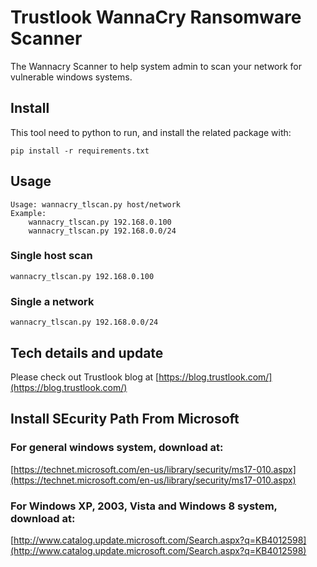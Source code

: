 # Trustlook WannaCry Ransomware Scanner

The Wannacry Scanner to help system admin to scan your network for vulnerable windows systems. 

## Install

This tool need to python to run, and install the related package with:
```
pip install -r requirements.txt
```

## Usage

```
Usage: wannacry_tlscan.py host/network
Example:
    wannacry_tlscan.py 192.168.0.100
    wannacry_tlscan.py 192.168.0.0/24
```

### Single host scan
`wannacry_tlscan.py 192.168.0.100`

### Single a network
`wannacry_tlscan.py 192.168.0.0/24`

## Tech details and update
Please check out Trustlook blog at [https://blog.trustlook.com/](https://blog.trustlook.com/)


## Install SEcurity Path From Microsoft

### For general windows system, download at:
[https://technet.microsoft.com/en-us/library/security/ms17-010.aspx](https://technet.microsoft.com/en-us/library/security/ms17-010.aspx)

### For Windows XP, 2003, Vista and Windows 8 system, download at:
[http://www.catalog.update.microsoft.com/Search.aspx?q=KB4012598](http://www.catalog.update.microsoft.com/Search.aspx?q=KB4012598)